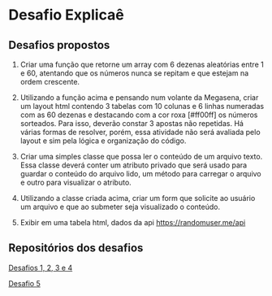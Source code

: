 # Desafio Explicaê

## Desafios propostos

1. Criar uma função que retorne um array com 6 dezenas aleatórias entre 1 e 60, atentando que os números nunca se repitam e que estejam na ordem crescente.

2. Utilizando a função acima e pensando num volante da Megasena, criar um layout html contendo 3 tabelas com 10 colunas e 6 linhas numeradas com as 60 dezenas e destacando com a cor roxa [#ff00ff] os números sorteados. Para isso, deverão constar 3 apostas não repetidas. Há várias formas de resolver, porém, essa atividade não será avaliada pelo layout e sim pela lógica e organização do código.

3. Criar uma simples classe que possa ler o conteúdo de um arquivo texto. Essa classe deverá conter um atributo privado que será usado para guardar o conteúdo do arquivo lido, um método para carregar o arquivo e outro para visualizar o atributo.

4. Utilizando a classe criada acima, criar um form que solicite ao usuário um arquivo e que ao submeter seja visualizado o conteúdo.

5. Exibir em uma tabela html, dados da api https://randomuser.me/api

## Repositórios dos desafios

[Desafios 1, 2, 3 e 4](https://github.com/DeboraTaveiraa/Desafio-Explicae/tree/main/Desafios-1-2-3-4)

[Desafio 5](https://deborataveiraa.github.io/desafio-5/desafio)
